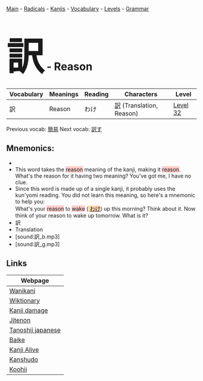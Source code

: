 <style> bigfont {font-size: 100px}</style>
[Main](../README.md) -
[Radicals](../radicals.md) -
[Kanjis](../kanjis.md) -
[Vocabulary](../vocabulary.md) -
[Levels](../levels.md) -
[Grammar](../grammar.md)
# <bigfont> 訳</bigfont> - Reason 

| Vocabulary | Meanings | Reading | Characters | Level |
| --- | --- | --- | --- | --- |
| 訳 | Reason | わけ |  [訳](../kanjis/訳.md) (Translation, Reason) | [Level 32](../levels/wk_level32.md) |

Previous vocab: [簡易](簡易.md) Next vocab: [訳す](訳す.md) 

## Mnemonics:

* 
* This word takes the <span style="background-color:#ffcccb"> reason</span> meaning of the kanji, making it <span style="background-color:#ffcccb"> reason</span>. What's the reason for it having two meaning? You've got me, I have no clue.
* Since this word is made up of a single kanji, it probably uses the kun'yomi reading. You did not learn this meaning, so here's a mnemonic to help you: <br />What's your <span style="background-color:#ffcccb"> reason</span> to <span style="background-color:#ffcccb"> wake</span> (<span style="background-color:#fed8b1"> [わけ](https://jisho.org/search/わけ)</span>) up this morning? Think about it. Now think of your reason to wake up tomorrow. What is it?
* 訳
* Translation
* [sound:訳_b.mp3]
* [sound:訳_g.mp3]


## Links 

| Webpage |
| --- |
| [Wanikani          ](https://www.wanikani.com/kanji/訳) |
| [Wiktionary        ](https://en.wiktionary.org/wiki/訳) |
| [Kanji damage      ](http://www.kanjidamage.com/kanji/search?utf8=✓&q=訳) |
| [Jitenon           ](https://jitenon.com/kanji/訳) |
| [Tanoshii japanese ](https://www.tanoshiijapanese.com/dictionary/kanji.cfm?k=訳) |
| [Baike             ](https://baike.baidu.com/item/訳) |
| [Kanji Alive       ](https://app.kanjialive.com/訳) |
| [Kanshudo          ](https://www.kanshudo.com/searchmn?q=訳) |
| [Koohii            ](https://kanji.koohii.com/study/kanji/訳) |
